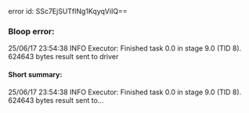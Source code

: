error id: SSc7EjSUTflNg1KqyqViIQ==
### Bloop error:

25/06/17 23:54:38 INFO Executor: Finished task 0.0 in stage 9.0 (TID 8). 624643 bytes result sent to driver
#### Short summary: 

25/06/17 23:54:38 INFO Executor: Finished task 0.0 in stage 9.0 (TID 8). 624643 bytes result sent to...